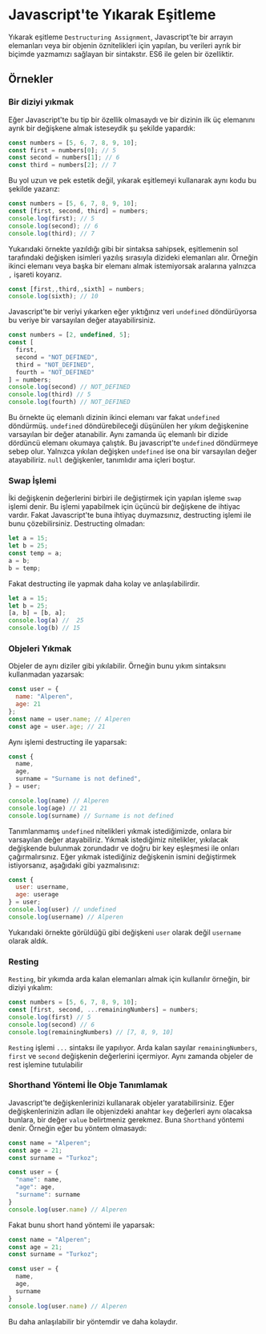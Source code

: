 # Javascript'te Yıkarak Eşitleme
Yıkarak eşitleme `Destructuring Assignment`, Javascript'te bir arrayın elemanları veya bir objenin öznitelikleri için yapılan, bu verileri ayrık bir biçimde yazmamızı sağlayan bir sintakstır. ES6 ile gelen bir özelliktir.

## Örnekler

### Bir diziyi yıkmak
Eğer Javascript'te bu tip bir özellik olmasaydı ve bir dizinin ilk üç elemanını ayrık bir değişkene almak isteseydik şu şekilde yapardık:
```js
const numbers = [5, 6, 7, 8, 9, 10];
const first = numbers[0]; // 5
const second = numbers[1]; // 6
const third = numbers[2]; // 7
```
Bu yol uzun ve pek estetik değil, yıkarak eşitlemeyi kullanarak aynı kodu bu şekilde yazarız:
```js
const numbers = [5, 6, 7, 8, 9, 10];
const [first, second, third] = numbers;
console.log(first); // 5
console.log(second); // 6
console.log(third); // 7
```
Yukarıdaki örnekte yazıldığı gibi bir sintaksa sahipsek, eşitlemenin sol tarafındaki değişken isimleri yazılış sırasıyla dizideki elemanları alır. Örneğin ikinci elemanı veya başka bir elemanı almak istemiyorsak aralarına yalnızca `,` işareti koyarız.
```js
const [first,,third,,sixth] = numbers;
console.log(sixth); // 10
```
Javascript'te bir veriyi yıkarken eğer yıktığınız veri `undefined` döndürüyorsa bu veriye bir varsayılan değer atayabilirsiniz.
```js
const numbers = [2, undefined, 5];
const [
  first,
  second = "NOT_DEFINED",
  third = "NOT_DEFINED",
  fourth = "NOT_DEFINED"
] = numbers;
console.log(second) // NOT_DEFINED
console.log(third) // 5
console.log(fourth) // NOT_DEFINED
```
Bu örnekte üç elemanlı dizinin ikinci elemanı var fakat `undefined` döndürmüş. `undefined` döndürebileceği düşünülen her yıkım değişkenine varsayılan bir değer atanabilir. Aynı zamanda üç elemanlı bir dizide dördüncü elemanı okumaya çalıştık. Bu javascript'te `undefined` döndürmeye sebep olur. Yalnızca yıkılan değişken `undefined` ise ona bir varsayılan değer atayabiliriz. `null` değişkenler, tanımlıdır ama içleri boştur.

### Swap İşlemi
İki değişkenin değerlerini birbiri ile değiştirmek için yapılan işleme `swap` işlemi denir. Bu işlemi yapabilmek için üçüncü bir değişkene de ihtiyac vardır. Fakat Javascript'te buna ihtiyaç duymazsınız, destructing işlemi ile bunu çözebilirsiniz.
Destructing olmadan:

```js
let a = 15;
let b = 25;
const temp = a;
a = b;
b = temp;
```
Fakat destructing ile yapmak daha kolay ve anlaşılabilirdir.
```js
let a = 15;
let b = 25;
[a, b] = [b, a];
console.log(a) //  25
console.log(b) // 15
```
### Objeleri Yıkmak
Objeler de aynı diziler gibi yıkılabilir. Örneğin bunu yıkım sintaksını kullanmadan yazarsak:
```js
const user = {
  name: "Alperen",
  age: 21
};
const name = user.name; // Alperen
const age = user.age; // 21
```
Aynı işlemi destructing ile yaparsak:
```js
const {
  name,
  age,
  surname = "Surname is not defined",
} = user;

console.log(name) // Alperen
console.log(age) // 21
console.log(surname) // Surname is not defined
```
Tanımlanmamış `undefined` nitelikleri yıkmak istediğimizde, onlara bir varsayılan değer atayabiliriz. Yıkmak istediğimiz nitelikler, yıkılacak değişkende bulunmak zorundadır ve doğru bir key eşleşmesi ile onları çağırmalırsınız. Eğer yıkmak istediğiniz değişkenin ismini değiştirmek istiyorsanız, aşağıdaki gibi yazmalısınız:
```js
const {
  user: username,
  age: userage
} = user;
console.log(user) // undefined
console.log(username) // Alperen
```
Yukarıdaki örnekte görüldüğü gibi değişkeni `user` olarak değil `username` olarak aldık.

### Resting
`Resting`, bir yıkımda arda kalan elemanları almak için kullanılır örneğin, bir diziyi yıkalım:
```js
const numbers = [5, 6, 7, 8, 9, 10];
const [first, second, ...remainingNumbers] = numbers;
console.log(first) // 5
console.log(second) // 6
console.log(remainingNumbers) // [7, 8, 9, 10]
```
`Resting` işlemi `...` sintaksı ile yapılıyor. Arda kalan sayılar `remainingNumbers`, `first` ve `second` değişkenin değerlerini içermiyor. Aynı zamanda objeler de rest işlemine tutulabilir

### Shorthand Yöntemi İle Obje Tanımlamak
Javascript'te değişkenlerinizi kullanarak objeler yaratabilirsiniz. Eğer değişkenlerinizin adları ile objenizdeki anahtar `key` değerleri aynı olacaksa bunlara, bir değer `value` belirtmeniz gerekmez. Buna `Shorthand` yöntemi denir. Örneğin eğer bu yöntem olmasaydı:

```js
const name = "Alperen";
const age = 21;
const surname = "Turkoz";

const user = {
  "name": name,
  "age": age,
  "surname": surname
}
console.log(user.name) // Alperen
```
Fakat bunu short hand yöntemi ile yaparsak:
```js
const name = "Alperen";
const age = 21;
const surname = "Turkoz";

const user = {
  name,
  age,
  surname
}
console.log(user.name) // Alperen
```
Bu daha anlaşılabilir bir yöntemdir ve daha kolaydır.
